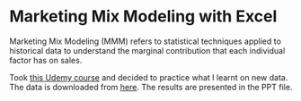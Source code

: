 # Marketing Mix Modeling with Excel

Marketing Mix Modeling (MMM) refers to statistical techniques applied to historical data to understand the marginal contribution that each individual factor has on sales. 

Took [this Udemy course](https://www.udemy.com/share/105WLW3@E7w8bbQYPkm0rYmMBUCyhB8TTQsDYOt8D85c3DvzVN0sFVzbjwlEpf6lTmgcXvzk1w==/) and decided to practice what I learnt on new data. The data is downloaded from [here](https://github.com/yyviolin52/Media-Mix-Modeling/blob/main/Advertising.csv). The results are presented in the PPT file.
